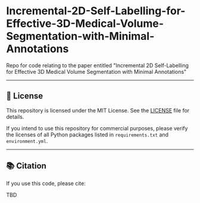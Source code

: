 # Incremental-2D-Self-Labelling-for-Effective-3D-Medical-Volume-Segmentation-with-Minimal-Annotations
Repo for code relating to the paper entitled "Incremental 2D Self-Labelling for Effective 3D Medical Volume Segmentation with Minimal Annotations"

---

## 📜 License

This repository is licensed under the MIT License. See the [LICENSE](LICENSE) file for details.

If you intend to use this repository for commercial purposes, please verify the licenses of all Python packages listed in `requirements.txt` and `environment.yml`.

---

## 📚 Citation

If you use this code, please cite:

TBD
